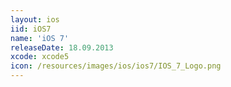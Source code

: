 ```yaml
---
layout: ios
iid: iOS7
name: 'iOS 7'
releaseDate: 18.09.2013
xcode: xcode5
icon: /resources/images/ios/ios7/IOS_7_Logo.png
---
```


